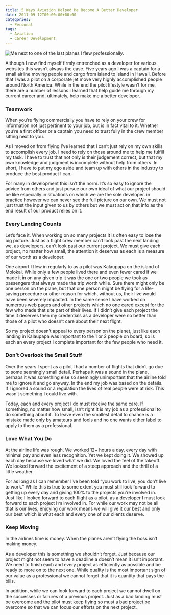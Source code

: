 ```yaml
---
title: 5 Ways Aviation Helped Me Become A Better Developer
date: 2011-09-12T00:00:00+00:00
categories:
  - Personal
tags:
  - Aviation
  - Career Development
---
```


![Me next to one of the last planes I flew professionally.](/images/2011/09/Airline-days.jpg)

Although I now find myself firmly entrenched as a developer for various websites this wasn’t always the case. Five years ago I was a captain for a small airline moving people and cargo from island to island in Hawaii. Before that I was a pilot on a corporate jet move very highly accomplished people around North America. While in the end the pilot lifestyle wasn’t for me, there are a number of lessons I learned that help guide me through my current career and, ultimately, help make me a better developer.

### Teamwork

When you’re flying commercially you have to rely on your crew for information not just pertinent to your job, but is in fact vital to it. Whether you’re a first officer or a captain you need to trust fully in the crew member sitting next to you.

As I moved on from flying I’ve learned that I can’t just rely on my own skills to accomplish every job. I need to rely on those around me to help me fulfill my task. I have to trust that not only is their judgement correct, but that my own knowledge and judgment is incomplete without help from others. In short, I have to put my ego aside and team up with others in the industry to produce the best product I can.

For many in development this isn’t the norm. It’s so easy to ignore the advice from others and just pursue our own ideal of what our project should be like especially in situations on which we are the sole developer. in practice however we can never see the full picture on our own. We must not just trust the input given to us by others but we must act on that info as the end result of our product relies on it.

### Every Landing Counts

Let’s face it. When working on so many projects it is often easy to lose the big picture. Just as a flight crew member can’t look past the next landing we, as developers, can’t look past our current project. We must give each project, no matter how small, the attention it deserves as each is a measure of our worth as a developer.

One airport I flew in regularly to as a pilot was Kalaupapa on the island of Molokai. While only a few people lived there and even fewer cared if we made it in on any given trip it was the one or two people we took as passengers that always made the trip worth while. Sure there might only be one person on the plane, but that one person might be flying for a life-saving procedure or other reason for which, without us, their live would have been severely impacted. In the same sense I have worked on numerous web pages and other projects which no one cared except for the few who made that site part of their lives. If I didn’t give each project the time it deserves then my credentials as a developer were no better than those of a pilot who doesn’t care about their next flight.

So my project doesn’t appeal to every person on the planet, just like each landing in Kalaupapa was important to the 1 or 2 people on board, so is each an every project I complete important for the few people who need it.

### Don’t Overlook the Small Stuff

Over the years I spent as a pilot I had a number of flights that didn’t go due to some seemingly small detail. Perhaps it was a sound in the plane, perhaps it was something else so seemingly unimportant that the airline told me to ignore it and go anyway. In the end my job was based on the details. If I ignored a sound or a regulation the lives of real people were at risk. This wasn’t something I could live with.

Today, each and every project I do must receive the same care. If something, no matter how small, isn’t right it is my job as a professional to do something about it. To leave even the smallest detail to chance is a mistake made only by amateurs and fools and no one wants either label to apply to them as a professional.

### Love What You Do

At the airline life was rough. We worked 12+ hours a day, every day with minimal pay and even less recognition. Yet we kept doing it. We showed up each day because we loved what we did. We loved the feel of the takeoff. We looked forward the excitement of a steep approach and the thrill of a little weather.

For as long as I can remember I’ve been told “you work to live, you don’t live to work.” While this is true to some extent you must still look forward to getting up every day and giving 100% to the projects you’re involved in. Just like I looked forward to each flight as a pilot, as a developer I must look forward to each project I’m involved in. For while our work may not be all that is our lives, enjoying our work means we will give it our best and only our best which is what each and every one of our clients deserve.

### Keep Moving

In the airlines time is money. When the planes aren’t flying the boss isn’t making money.

As a developer this is something we shouldn’t forget. Just because our project might not seem to have a deadline a doesn’t mean it isn’t important. We need to finish each and every project as efficiently as possible and be ready to more on to the next one. While quality is the most important sign of our value as a professional we cannot forget that it is quantity that pays the bills.

In addition, while we can look forward to each project we cannot dwell on the successes or failures of a previous project. Just as a bad landing must be overcome and the pilot must keep flying so must a bad project be overcome so that we can focus our efforts on the next project.
